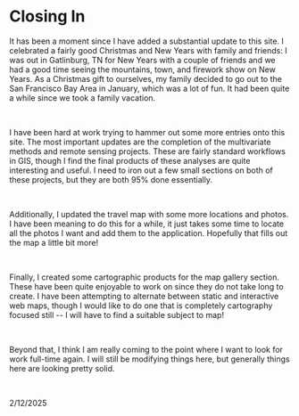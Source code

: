 <html lang="en-US">

<head>
    <meta charset='utf-8'>
    <meta http-equiv= "X-UA-Compatible" content="IE=edge">
    <meta name="viewport" content="width=device-width,maximum-scale=2">
</head>

<main>

<h1> Closing In </h1>

<p> It has been a moment since I have added a substantial update to this site. I celebrated a fairly good Christmas and New Years with family and friends: I was out in Gatlinburg, TN for New
Years with a couple of friends and we had a good time seeing the mountains, town, and firework show on New Years. As a Christmas gift to ourselves, my family decided to go out to the San Francisco Bay Area in January, which was a lot of fun. It had been quite a while since we took a family vacation. </p> <br>

<p> I have been hard at work trying to hammer out some more entries onto this site. The most important updates are the completion of the multivariate methods and remote sensing projects. 
These are fairly standard workflows in GIS, though I find the final products of these analyses are quite interesting and useful. I need to iron out a few small sections on both of these projects, but they are both 95% done essentially. </p> <br>

<p> Additionally, I updated the travel map with some more locations and photos. I have been meaning to do this for a while, it just takes some time to locate all the photos I want and 
add them to the application. Hopefully that fills out the map a little bit more!  </p> <br>

<p> Finally, I created some cartographic products for the map gallery section. These have been quite enjoyable to work on since they do not take long to create. I have been attempting to alternate between static and interactive web maps, though I would like to do one that is completely cartography focused still -- I will have to find a suitable subject to map! </p> <br>

<p> Beyond that, I think I am really coming to the point where I want to look for work full-time again. I will still be modifying things here, but generally things here are looking pretty solid. </p> <br>

<p2> 2/12/2025 </p2>



</main>
</html>
